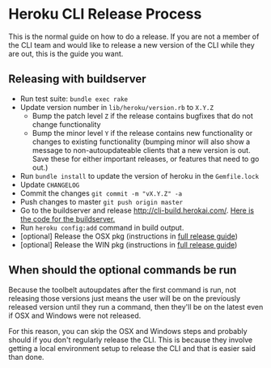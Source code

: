 Heroku CLI Release Process
==========================

This is the normal guide on how to do a release. If you are not a member of the CLI team and would like to release a new version of the CLI while they are out, this is the guide you want.

## Releasing with buildserver

* Run test suite: `bundle exec rake`
* Update version number in `lib/heroku/version.rb` to `X.Y.Z`
  * Bump the patch level `Z` if the release contains bugfixes that do not change functionality
  * Bump the minor level `Y` if the release contains new functionality or changes to existing functionality (bumping minor will also show a message to non-autoupdateable clients that a new version is out. Save these for either important releases, or features that need to go out.)
* Run `bundle install` to update the version of heroku in the `Gemfile.lock`
* Update `CHANGELOG`
* Commit the changes `git commit -m "vX.Y.Z" -a`
* Push changes to master `git push origin master`
* Go to the buildserver and release http://cli-build.herokai.com/. [Here is the code for the buildserver.](https://github.com/heroku/toolbelt-build-server)
* Run `heroku config:add` command in build output.
* [optional] Release the OSX pkg (instructions in [full release guide](./RELEASE-FULL.md))
* [optional] Release the WIN pkg (instructions in [full release guide](./RELEASE-FULL.md))

## When should the optional commands be run

Because the toolbelt autoupdates after the first command is run, not releasing those versions just means the user will be on the previously released version until they run a command, then they'll be on the latest even if OSX and Windows were not released.

For this reason, you can skip the OSX and Windows steps and probably should if you don't regularly release the CLI. This is because they involve getting a local environment setup to release the CLI and that is easier said than done.
